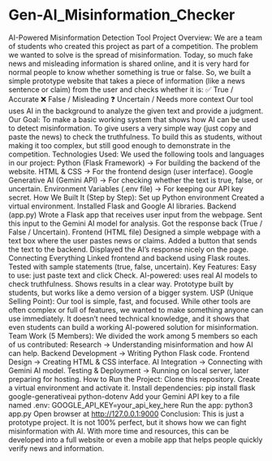 # Gen-AI_Misinformation_Checker

AI-Powered Misinformation Detection Tool
 Project Overview:
We are a team of students who created this project as part of a competition. The problem we wanted to solve is the spread of misinformation. Today, so much fake news and misleading information is shared online, and it is very hard for normal people to know whether something is true or false.
So, we built a simple prototype website that takes a piece of information (like a news sentence or claim) from the user and checks whether it is:
✅ True / Accurate
❌ False / Misleading
❓ Uncertain / Needs more context
Our tool uses AI in the background to analyze the given text and provide a judgment.
Our Goal:
To make a basic working system that shows how AI can be used to detect misinformation.
To give users a very simple way (just copy and paste the news) to check the truthfulness.
To build this as students, without making it too complex, but still good enough to demonstrate in the competition.
Technologies Used:
We used the following tools and languages in our project:
Python (Flask Framework) → For building the backend of the website.
HTML & CSS → For the frontend design (user interface).
Google Generative AI (Gemini API) → For checking whether the text is true, false, or uncertain.
Environment Variables (.env file) → For keeping our API key secret.
 How We Built It (Step by Step):
Set up Python environment
Created a virtual environment.
Installed Flask and Google AI libraries.
Backend (app.py)
Wrote a Flask app that receives user input from the webpage.
Sent this input to the Gemini AI model for analysis.
Got the response back (True / False / Uncertain).
Frontend (HTML file)
Designed a simple webpage with a text box where the user pastes news or claims.
Added a button that sends the text to the backend.
Displayed the AI’s response nicely on the page.
Connecting Everything
Linked frontend and backend using Flask routes.
Tested with sample statements (true, false, uncertain).
Key Features:
Easy to use: just paste text and click Check.
AI-powered: uses real AI models to check truthfulness.
Shows results in a clear way.
Prototype built by students, but works like a demo version of a bigger system.
USP (Unique Selling Point):
Our tool is simple, fast, and focused. While other tools are often complex or full of features, we wanted to make something anyone can use immediately. It doesn’t need technical knowledge, and it shows that even students can build a working AI-powered solution for misinformation.
Team Work (5 Members):
We divided the work among 5 members so each of us contributed:
Research → Understanding misinformation and how AI can help.
Backend Development → Writing Python Flask code.
Frontend Design → Creating HTML & CSS interface.
AI Integration → Connecting with Gemini AI model.
Testing & Deployment → Running on local server, later preparing for hosting.
How to Run the Project:
Clone this repository.
Create a virtual environment and activate it.
Install dependencies:
pip install flask google-generativeai python-dotenv
Add your Gemini API key to a file named .env:
GOOGLE_API_KEY=your_api_key_here
Run the app:
python3 app.py
Open browser at http://127.0.0.1:9000
Conclusion:
This is just a prototype project. It is not 100% perfect, but it shows how we can fight misinformation with AI. With more time and resources, this can be developed into a full website or even a mobile app that helps people quickly verify news and information.


